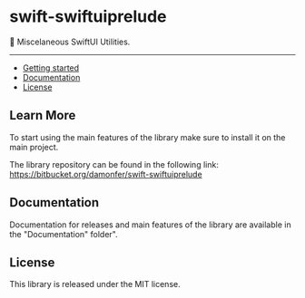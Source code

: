 # swift-swiftuiprelude

📘 Miscelaneous SwiftUI Utilities.

---

* [Getting started](#Getting-started)
* [Documentation](#Documentation)
* [License](#License)

## Learn More

To start using the main features of the library make sure to install it on the main project.

The library repository can be found in the following link:
https://bitbucket.org/damonfer/swift-swiftuiprelude

## Documentation

Documentation for releases and main features of the library are available in the
"Documentation" folder".

## License

This library is released under the MIT license.
